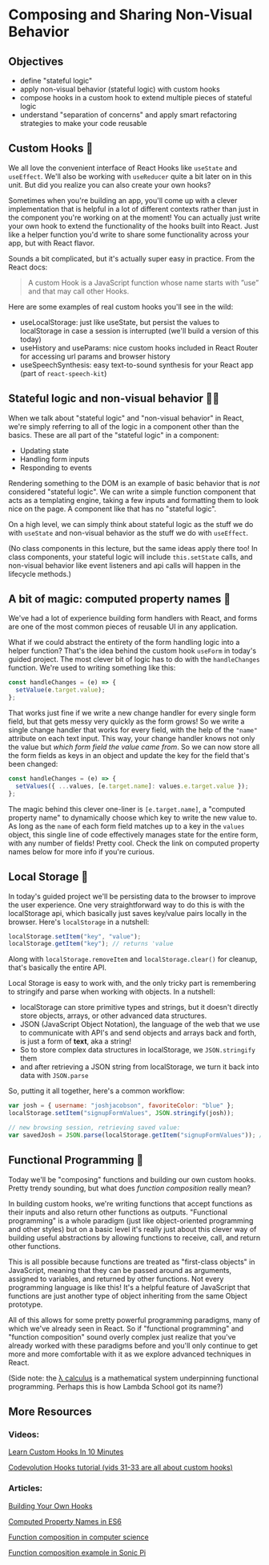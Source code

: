 # Composing and Sharing Non-Visual Behavior

## Objectives

- define "stateful logic"
- apply non-visual behavior (stateful logic) with custom hooks
- compose hooks in a custom hook to extend multiple pieces of stateful logic
- understand "separation of concerns" and apply smart refactoring strategies to make your code reusable

## Custom Hooks 🤠

We all love the convenient interface of React Hooks like `useState` and `useEffect`. We'll also be working with `useReducer` quite a bit later on in this unit. But did you realize you can also create your own hooks?

Sometimes when you're building an app, you'll come up with a clever implementation that is helpful in a lot of different contexts rather than just in the component you're working on at the moment! You can actually just write your own hook to extend the functionality of the hooks built into React. Just like a helper function you'd write to share some functionality across your app, but with React flavor.

Sounds a bit complicated, but it's actually super easy in practice. From the React docs:

> A custom Hook is a JavaScript function whose name starts with ”use” and that may call other Hooks.

Here are some examples of real custom hooks you'll see in the wild:

- useLocalStorage: just like useState, but persist the values to localStorage in case a session is interrupted (we'll build a version of this today)
- useHistory and useParams: nice custom hooks included in React Router for accessing url params and browser history
- useSpeechSynthesis: easy text-to-sound synthesis for your React app (part of `react-speech-kit`)

## Stateful logic and non-visual behavior 👩‍💻

When we talk about "stateful logic" and "non-visual behavior" in React, we're simply referring to all of the logic in a component other than the basics. These are all part of the "stateful logic" in a component:

- Updating state
- Handling form inputs
- Responding to events

Rendering something to the DOM is an example of basic behavior that is _not_ considered "stateful logic". We can write a simple function component that acts as a templating engine, taking a few inputs and formatting them to look nice on the page. A component like that has no "stateful logic".

On a high level, we can simply think about stateful logic as the stuff we do with `useState` and non-visual behavior as the stuff we do with `useEffect`.

(No class components in this lecture, but the same ideas apply there too! In class components, your stateful logic will include `this.setState` calls, and non-visual behavior like event listeners and api calls will happen in the lifecycle methods.)

## A bit of magic: computed property names 🔮

We've had a lot of experience building form handlers with React, and forms are one of the most common pieces of reusable UI in any application.

What if we could abstract the entirety of the form handling logic into a helper function? That's the idea behind the custom hook `useForm` in today's guided project. The most clever bit of logic has to do with the `handleChanges` function. We're used to writing something like this:

```javascript
const handleChanges = (e) => {
  setValue(e.target.value);
};
```

That works just fine if we write a new change handler for every single form field, but that gets messy very quickly as the form grows! So we write a single change handler that works for every field, with the help of the `"name"` attribute on each text input. This way, your change handler knows not only the value but _which form field the value came from_. So we can now store all the form fields as keys in an object and update the key for the field that's been changed:

```javascript
const handleChanges = (e) => {
  setValues({ ...values, [e.target.name]: values.e.target.value });
};
```

The magic behind this clever one-liner is `[e.target.name]`, a "computed property name" to dynamically choose which key to write the new value to. As long as the `name` of each form field matches up to a key in the `values` object, this single line of code effectively manages state for the entire form, with any number of fields! Pretty cool. Check the link on computed property names below for more info if you're curious.

## Local Storage 🤖

In today's guided project we'll be persisting data to the browser to improve the user experience. One very straightforward way to do this is with the localStorage api, which basically just saves key/value pairs locally in the browser. Here's `localStorage` in a nutshell:

```javascript
localStorage.setItem("key", "value");
localStorage.getItem("key"); // returns 'value
```

Along with `localStorage.removeItem` and `localStorage.clear()` for cleanup, that's basically the entire API.

Local Storage is easy to work with, and the only tricky part is remembering to stringify and parse when working with objects. In a nutshell:

- localStorage can store primitive types and strings, but it doesn't directly store objects, arrays, or other advanced data structures.
- JSON (JavaScript Object Notation), the language of the web that we use to communicate with API's and send objects and arrays back and forth, is just a form of **text**, aka a string!
- So to store complex data structures in localStorage, we `JSON.stringify` them
- and after retrieving a JSON string from localStorage, we turn it back into data with `JSON.parse`

So, putting it all together, here's a common workflow:

```javascript
var josh = { username: "joshjacobson", favoriteColor: "blue" };
localStorage.setItem("signupFormValues", JSON.stringify(josh));

// new browsing session, retrieving saved value:
var savedJosh = JSON.parse(localStorage.getItem("signupFormValues")); // equal to the original object
```

## Functional Programming 🤯

Today we'll be "composing" functions and building our own custom hooks. Pretty trendy sounding, but what does _function composition_ really mean?

In building custom hooks, we're writing functions that accept functions as their inputs and also return other functions as outputs. "Functional programming" is a whole paradigm (just like object-oriented programming and other styles) but on a basic level it's really just about this clever way of building useful abstractions by allowing functions to receive, call, and return other functions.

This is all possible because functions are treated as "first-class objects" in JavaScript, meaning that they can be passed around as arguments, assigned to variables, and returned by other functions. Not every programming language is like this! It's a helpful feature of JavaScript that functions are just another type of object inheriting from the same Object prototype.

All of this allows for some pretty powerful programming paradigms, many of which we've already seen in React. So if "functional programming" and "function composition" sound overly complex just realize that you've already worked with these paradigms before and you'll only continue to get more and more comfortable with it as we explore advanced techniques in React.

(Side note: the [λ calculus](https://personal.utdallas.edu/~gupta/courses/apl/lambda.pdf) is a mathematical system underpinning functional programming. Perhaps this is how Lambda School got its name?)

## More Resources

### Videos:

[Learn Custom Hooks In 10 Minutes](https://www.youtube.com/watch?v=6ThXsUwLWvc)

[Codevolution Hooks tutorial (vids 31-33 are all about custom hooks)](https://www.youtube.com/watch?v=4yp6T-hF5ZY)

### Articles:

[Building Your Own Hooks](https://reactjs.org/docs/hooks-custom.html)

[Computed Property Names in ES6](https://medium.com/front-end-weekly/javascript-object-creation-356e504173a8)

[Function composition in computer science](<https://en.wikipedia.org/wiki/Function_composition_(computer_science)>)

[Function composition example in Sonic Pi](https://github.com/josh-jacobson/sonic-pi/blob/master/jj-functional-composition-example.rb)
